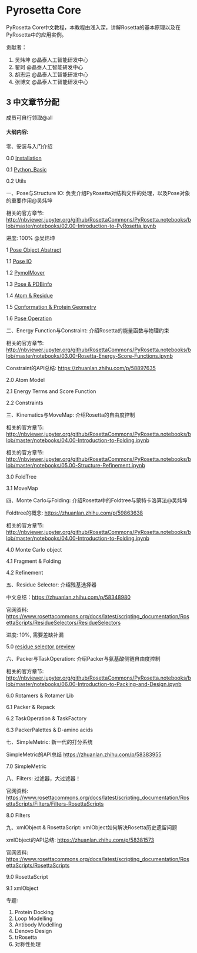# Pyrosetta Core

PyRosetta Core中文教程，本教程由浅入深，讲解Rosetta的基本原理以及在PyRosetta中的应用实例。

贡献者：

1. 吴炜坤 @晶泰人工智能研发中心
2. 翟珂 @晶泰人工智能研发中心
3. 胡志运 @晶泰人工智能研发中心
4. 张博文 @晶泰人工智能研发中心



## 3 中文章节分配

成员可自行领取@all

#### 大纲内容:

零、安装与入门介绍

0.0 [Installation](https://github.com/guyujun/chinese-pyrosetta/blob/master/0_0_Installation.ipynb)

0.1 [Python_Basic](https://github.com/guyujun/chinese-pyrosetta/blob/master/0_1_Python_Basic.ipynb)

0.2 Utils



一、Pose与Structure IO: 负责介绍PyRosetta对结构文件的处理，以及Pose对象的重要作用@吴炜坤 

相关的官方章节: http://nbviewer.jupyter.org/github/RosettaCommons/PyRosetta.notebooks/blob/master/notebooks/02.00-Introduction-to-PyRosetta.ipynb

进度: 100% @吴炜坤 

1 [Pose Object Abstract](https://github.com/guyujun/chinese-pyrosetta/blob/master/1_0_Pose_Abstract.ipynb)

1.1 [Pose IO](https://github.com/guyujun/chinese-pyrosetta/blob/master/1_1_Pose_IO.ipynb)

1.2 [PymolMover](https://github.com/guyujun/chinese-pyrosetta/blob/master/1_2_PyMover_PyRosetta.ipynb)

1.3 [Pose & PDBinfo](https://github.com/guyujun/chinese-pyrosetta/blob/master/1_3_Pose_PDBinfo.ipynb)

1.4 [Atom & Residue](https://github.com/guyujun/chinese-pyrosetta/blob/master/1_4_Atom_Residue.ipynb)

1.5 [Conformation & Protein Geometry](https://github.com/guyujun/chinese-pyrosetta/blob/master/1_5_Conformation_Geometry.ipynb)

1.6 [Pose Operation](https://github.com/guyujun/chinese-pyrosetta/blob/master/1_6_Pose_Operating.ipynb)



二、Energy Function与Constraint: 介绍Rosetta的能量函数与物理约束

相关的官方章节: http://nbviewer.jupyter.org/github/RosettaCommons/PyRosetta.notebooks/blob/master/notebooks/03.00-Rosetta-Energy-Score-Functions.ipynb

Constraint的API总结: https://zhuanlan.zhihu.com/p/58897635

2.0 Atom Model

2.1 Energy Terms and Score Function

2.2 Constraints



三、Kinematics与MoveMap: 介绍Rosetta的自由度控制

相关的官方章节: http://nbviewer.jupyter.org/github/RosettaCommons/PyRosetta.notebooks/blob/master/notebooks/04.00-Introduction-to-Folding.ipynb

相关的官方章节: http://nbviewer.jupyter.org/github/RosettaCommons/PyRosetta.notebooks/blob/master/notebooks/05.00-Structure-Refinement.ipynb

3.0 FoldTree

3.1 MoveMap



四、Monte Carlo与Folding: 介绍Rosetta中的Foldtree与蒙特卡洛算法@吴炜坤 

Foldtree的概念: https://zhuanlan.zhihu.com/p/59863638

相关的官方章节: http://nbviewer.jupyter.org/github/RosettaCommons/PyRosetta.notebooks/blob/master/notebooks/04.00-Introduction-to-Folding.ipynb

4.0 Monte Carlo object

4.1 Fragment & Folding

4.2 Refinement



五、Residue Selector: 介绍残基选择器

中文总结：https://zhuanlan.zhihu.com/p/58348980

官网资料: https://www.rosettacommons.org/docs/latest/scripting_documentation/RosettaScripts/ResidueSelectors/ResidueSelectors

进度: 10%, 需要差缺补漏

5.0 [residue selector preview](https://nbviewer.jupyter.org/github/guyujun/chinese-pyrosetta/blob/master/ResidueSelectors.ipynb)



六、Packer与TaskOperation: 介绍Packer与氨基酸侧链自由度控制

相关的官方章节: http://nbviewer.jupyter.org/github/RosettaCommons/PyRosetta.notebooks/blob/master/notebooks/06.00-Introduction-to-Packing-and-Design.ipynb

6.0 Rotamers & Rotamer Lib

6.1 Packer & Repack

6.2 TaskOperation & TaskFactory

6.3 PackerPalettes & D-amino acids



七、SimpleMetric: 新一代的打分系统

SimpleMetric的API总结 https://zhuanlan.zhihu.com/p/58383955

7.0 SimpleMetric



八、Filters: 过滤器，大过滤器！

官网资料: https://www.rosettacommons.org/docs/latest/scripting_documentation/RosettaScripts/Filters/Filters-RosettaScripts

8.0 Filters



九、xmlObject & RosettaScript: xmlObject如何解决Rosetta历史遗留问题

xmlObject的API总结: https://zhuanlan.zhihu.com/p/58381573

官网资料: https://www.rosettacommons.org/docs/latest/scripting_documentation/RosettaScripts/RosettaScripts

9.0 RosettaScript

9.1 xmlObject



专题:

1. Protein Docking 
2. Loop Modelling
3. Antibody Modelling
4. Denovo Design
5. trRosetta
6. 对称性处理
